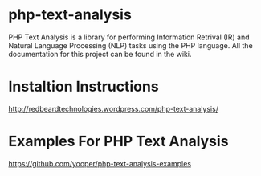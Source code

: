 php-text-analysis
=============

PHP Text Analysis is a library for performing Information Retrival (IR) and Natural Language Processing (NLP) tasks using the PHP language. All the documentation for this project can be found in the wiki. 

Instaltion Instructions
=============

http://redbeardtechnologies.wordpress.com/php-text-analysis/

Examples For PHP Text Analysis
=============

https://github.com/yooper/php-text-analysis-examples
